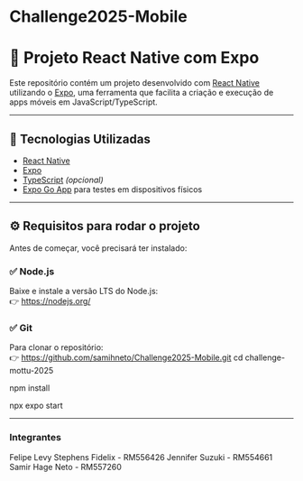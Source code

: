 # Challenge2025-Mobile

# 📱 Projeto React Native com Expo

Este repositório contém um projeto desenvolvido com [React Native](https://reactnative.dev/) utilizando o [Expo](https://expo.dev/), uma ferramenta que facilita a criação e execução de apps móveis em JavaScript/TypeScript.

---

## 🚀 Tecnologias Utilizadas

- [React Native](https://reactnative.dev/)
- [Expo](https://expo.dev/)
- [TypeScript](https://www.typescriptlang.org/) *(opcional)*
- [Expo Go App](https://expo.dev/client) para testes em dispositivos físicos

---

## ⚙️ Requisitos para rodar o projeto

Antes de começar, você precisará ter instalado:

### ✅ Node.js
Baixe e instale a versão LTS do Node.js:  
👉 https://nodejs.org/

### ✅ Git
Para clonar o repositório:  
👉 https://github.com/samihneto/Challenge2025-Mobile.git
cd challenge-mottu-2025

npm install

npx expo start

---

### Integrantes
Felipe Levy Stephens Fidelix - RM556426
Jennifer Suzuki - RM554661
Samir Hage Neto - RM557260